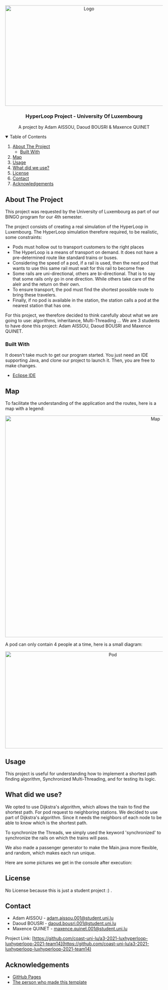 <!--
*** This template come from : https://github.com/othneildrew/Best-README-Template#best-readme-template
-->



<!-- PROJECT LOGO -->
<br />
<p align="center">
    <img src="http://www.logo-designer.co/wp-content/uploads/2016/05/hyperloop-one-logo-design.png" alt="Logo" width="520" height="321">

  <h3 align="center">HyperLoop Project - University Of Luxembourg</h3>

  <p align="center">
    A project by Adam AISSOU, Daoud BOUSRI & Maxence QUINET
  </p>
</p>



<!-- TABLE OF CONTENTS -->
<details open="open">
  <summary>Table of Contents</summary>
  <ol>
    <li>
      <a href="#about-the-project">About The Project</a>
      <ul>
        <li><a href="#built-with">Built With</a></li>
      </ul>
    </li>
    <li>
      <a href="#map">Map</a>
    </li>
    <li><a href="#usage">Usage</a></li>
    <li><a href="#what-did-we-use?">What did we use?</a></li>
    <li><a href="#license">License</a></li>
    <li><a href="#contact">Contact</a></li>
    <li><a href="#acknowledgements">Acknowledgements</a></li>
  </ol>
</details>



<!-- ABOUT THE PROJECT -->
## About The Project

This project was requested by the University of Luxembourg as part of our BINGO program for our 4th semester.

The project consists of creating a real simulation of the HyperLoop in Luxembourg.
The HyperLoop simulation therefore required, to be realistic, some constraints:
* Pods must hollow out to transport customers to the right places
* The HyperLoop is a means of transport on demand. It does not have a pre-determined route like standard trains or buses.
* Considering the speed of a pod, if a rail is used, then the next pod that wants to use this same rail must wait for this rail to become free
* Some rails are uni-directional, others are bi-directional. That is to say that some rails only go in one direction. While others take care of the alelr and the return on their own.
* To ensure transport, the pod must find the shortest possible route to bring these travelers.
* Finally, if no pod is available in the station, the station calls a pod at the nearest station that has one.

For this project, we therefore decided to think carefully about what we are going to use: algorithms, inheritance, Multi-Threading ...
We are 3 students to have done this project: Adam AISSOU, Daoud BOUSRI and Maxence QUINET.

### Built With

It doesn't take much to get our program started. You just need an IDE supporting Java, and clone our project to launch it. Then, you are free to make changes.
* [Eclipse IDE](https://www.eclipse.org/downloads/)


<!-- GETTING STARTED -->
## Map

To facilitate the understanding of the application and the routes, here is a map with a legend:
<p align="center">
    <img src="https://zupimages.net/up/21/15/8pyz.png" alt="Map" width="945" height="708">
    </p>

A pod can only contain 4 people at a time, here is a small diagram:
<p align="center">
    <img src="https://zupimages.net/up/21/15/q274.png" alt="Pod" width="672" height="310">
    </p>

<!-- USAGE EXAMPLES -->
## Usage

This project is useful for understanding how to implement a shortest path finding algorithm, Synchronized Multi-Threading, and for testing its logic.

<!-- CONTRIBUTING -->
## What did we use?

We opted to use Dijkstra's algorithm, which allows the train to find the shortest path.
For pod request to neighboring stations. We decided to use part of Dijkstra's algorithm. Since it needs the neighbors of each node to be able to know which is the shortest path.

To synchronize the Threads, we simply used the keyword 'synchronized' to synchronize the rails on which the trains will pass.

We also made a passenger generator to make the Main.java more flexible, and random, which makes each run unique.

Here are some pictures we get in the console after execution:



<!-- LICENSE -->
## License

No License because this is just a student project :) .



<!-- CONTACT -->
## Contact

* Adam AISSOU - [adam.aissou.001@student.uni.lu](adam.aissou.001@student.uni.lu)
* Daoud BOUSRI - [daoud.bousri.001@student.uni.lu](daoud.bousri.001@student.uni.lu)
* Maxence QUINET - [maxence.quinet.001@student.uni.lu](maxence.quinet.001@student.uni.lu)

Project Link: [https://github.com/coast-uni-lu/a3-2021-luxhyperloop-luxhyperloop-2021-team14](https://github.com/coast-uni-lu/a3-2021-luxhyperloop-luxhyperloop-2021-team14)



<!-- ACKNOWLEDGEMENTS -->
## Acknowledgements
* [GitHub Pages](https://pages.github.com)
* [The person who made this template](https://github.com/othneildrew)


